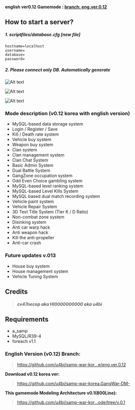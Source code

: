 
#### english ver0.12 Gamemode : [branch: eng.ver.0.12](https://github.com/u4bi/samp-war-korea.GangWar-DM-mode/tree/eng.ver.0.12) 

## How to start a server?

##### 1. scriptfiles/database.cfg [new file]
    hostname=localhost
    username=
    database=
    password=

##### 2. Please connect only DB. Automatically generate
![Alt text](http://drive.google.com/uc?export=view&id=0B3XkfYbZArSfMDZ2cnY2YkJwa3c)

![Alt text](http://drive.google.com/uc?export=view&id=0B3XkfYbZArSfM0hUdzF0RnBRbFk)

![Alt text](http://drive.google.com/uc?export=view&id=0B3XkfYbZArSfZldPMDFwTkpod28)


### Mode description (v0.12 korea with english version)

- MySQL-based data storage system
- Login / Register / Save
- Kill / Death rate system
- Vehicle buy system
- Weapon buy system
- Clan system
- Clan management system
- Clan Chat System
- Basic Admin System
- Dual Battle System
- GangZone occupation system
- Odd Even Choice gambling system
- MySQL-based level ranking system
- MySQL-based Level Kills System
- MySQL based dual match recording system
- Vehicle paint system
- Vehicle Repair System
- 3D Text Title System (Tier K / D Ratio)
- Non-combat zone system
- Disinking system
- Anti car warp hack
- Anti weapon hack
- Kill the anti-propeller
- Anti-car crash

### Future updates v.013
- House buy system
- House management system
- Vehicle Tuning System

## Credits
>#### _cv47necop aka HI0000000000 aka u4bi_

## Requirements
- a_samp
- MySQL/R39-4
- foreach v1.1


### English Version (v0.12) Branch:
>https://github.com/u4bi/samp-war-kor...e/eng.ver.0.12


**Download v0.12 korea ver:**
>https://github.com/u4bi/samp-war-korea.GangWar-DM-

**This gamemode Modeling Architecture v0.1(800Line):**
>https://github.com/u4bi/samp-war-kor...ode/tree/v.0.1